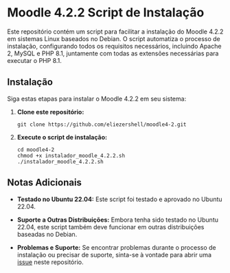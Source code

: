 # Moodle 4.2.2 Script de Instalação

Este repositório contém um script para facilitar a instalação do Moodle 4.2.2 em sistemas Linux baseados no Debian. O script automatiza o processo de instalação, configurando todos os requisitos necessários, incluindo Apache 2, MySQL e PHP 8.1, juntamente com todas as extensões necessárias para executar o PHP 8.1.

## Instalação

Siga estas etapas para instalar o Moodle 4.2.2 em seu sistema:

1. **Clone este repositório:**
   ```
   git clone https://github.com/eliezershell/moodle4-2.git
   ```

2. **Execute o script de instalação:**
   ```
   cd moodle4-2
   chmod +x instalador_moodle_4.2.2.sh
   ./instalador_moodle_4.2.2.sh
   ```
   
## Notas Adicionais

- **Testado no Ubuntu 22.04:** Este script foi testado e aprovado no Ubuntu 22.04.
  
- **Suporte a Outras Distribuições:** Embora tenha sido testado no Ubuntu 22.04, este script também deve funcionar em outras distribuições baseadas no Debian.

- **Problemas e Suporte:** Se encontrar problemas durante o processo de instalação ou precisar de suporte, sinta-se à vontade para abrir uma [issue](https://github.com/eliezershell/moodle4-2/issues) neste repositório.
